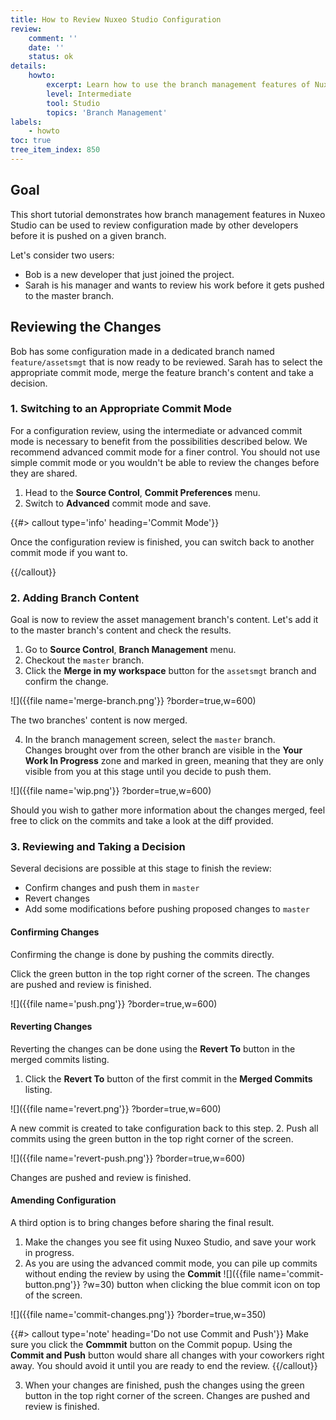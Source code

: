 ```yaml
---
title: How to Review Nuxeo Studio Configuration
review:
    comment: ''
    date: ''
    status: ok
details:
    howto:
        excerpt: Learn how to use the branch management features of Nuxeo Studio to set up a configuration process review.
        level: Intermediate
        tool: Studio
        topics: 'Branch Management'
labels:
    - howto
toc: true
tree_item_index: 850
---
```

## Goal
This short tutorial demonstrates how branch management features in Nuxeo Studio can be used to review configuration made by other developers before it is pushed on a given branch.

Let's consider two users:
- Bob is a new developer that just joined the project.
- Sarah is his manager and wants to review his work before it gets pushed to the master branch.

## Reviewing the Changes
Bob has some configuration made in a dedicated branch named `feature/assetsmgt` that is now ready to be reviewed. Sarah has to select the appropriate commit mode, merge the feature branch's content and take a decision.

### 1. Switching to an Appropriate Commit Mode

For a configuration review, using the intermediate or advanced commit mode is necessary to benefit from the possibilities described below. We recommend advanced commit mode for a finer control. You should not use simple commit mode or you wouldn't be able to review the changes before they are shared.

1. Head to the **Source Control**, **Commit Preferences** menu.
2. Switch to **Advanced** commit mode and save.

{{#> callout type='info' heading='Commit Mode'}}

Once the configuration review is finished, you can switch back to another commit mode if you want to.

{{/callout}}

### 2. Adding Branch Content
Goal is now to review the asset management branch's content. Let's add it to the master branch's content and check the results.

1. Go to **Source Control**, **Branch Management** menu.
2. Checkout the `master` branch.
3. Click the **Merge in my workspace** button for the `assetsmgt` branch and confirm the change.

![]({{file name='merge-branch.png'}} ?border=true,w=600)

The two branches' content is now merged.

4. In the branch management screen, select the `master` branch.
<br/>Changes brought over from the other branch are visible in the **Your Work In Progress** zone and marked in green, meaning that they are only visible from you at this stage until you decide to push them.

![]({{file name='wip.png'}} ?border=true,w=600)

Should you wish to gather more information about the changes merged, feel free to click on the commits and take a look at the diff provided.

### 3. Reviewing and Taking a Decision
Several decisions are possible at this stage to finish the review:
* Confirm changes and push them in `master`
* Revert changes
* Add some modifications before pushing proposed changes to `master`

#### Confirming Changes
Confirming the change is done by pushing the commits directly.

Click the green button in the top right corner of the screen. The changes are pushed and review is finished.

![]({{file name='push.png'}} ?border=true,w=600)

#### Reverting Changes
Reverting the changes can be done using the **Revert To** button in the merged commits listing.

1. Click the **Revert To** button of the first commit in the **Merged Commits** listing.

![]({{file name='revert.png'}} ?border=true,w=600)

A new commit is created to take configuration back to this step.
2. Push all commits using the green button in the top right corner of the screen.

![]({{file name='revert-push.png'}} ?border=true,w=600)

Changes are pushed and review is finished.

#### Amending Configuration
A third option is to bring changes before sharing the final result.

1. Make the changes you see fit using Nuxeo Studio, and save your work in progress.
2. As you are using the advanced commit mode, you can pile up commits without ending the review by using the **Commit** ![]({{file name='commit-button.png'}} ?w=30) button when clicking the blue commit icon on top of the screen.

![]({{file name='commit-changes.png'}} ?border=true,w=350)

{{#> callout type='note' heading='Do not use Commit and Push'}}
Make sure you click the **Commmit** button on the Commit popup. Using the **Commit and Push** button would share all changes with your coworkers right away. You should avoid it until you are ready to end the review.
{{/callout}}

3. When your changes are finished, push the changes using the green button in the top right corner of the screen. Changes are pushed and review is finished.
